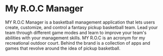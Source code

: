 # My R.O.C Manager 
MY R.O.C Manager is a basketball management application that lets users create, customize, and control a fantasy pickup basketball team. Lead your team through different game modes and learn to improve your team's abilities with your management skills.
MY R.O.C is an acronym for my recreational outdoor court. Behind the brand is a collection of apps and games that revolve around the idea of pickup basketball. 
